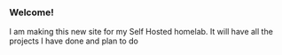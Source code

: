 ### Welcome! 

I am making this new site for my Self Hosted homelab. It will have all the projects I have done and plan to do 
